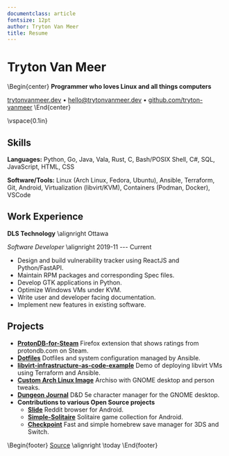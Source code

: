 ```yaml
---
documentclass: article
fontsize: 12pt
author: Tryton Van Meer
title: Resume
---
```


# Tryton Van Meer

\Begin{center}
**Programmer who loves Linux and all things computers**

[trytonvanmeer.dev](https://trytonvanmeer.dev)
• [hello@trytonvanmeer.dev](mailto:hello@trytonvanmeer.dev)
• [github.com/tryton-vanmeer](https://github.com/tryton-vanmeer)
\End{center}

\vspace{0.1in}

## Skills

**Languages:** Python, Go, Java, Vala, Rust, C, Bash/POSIX Shell, C#, SQL, JavaScript, HTML, CSS

**Software/Tools:** Linux (Arch Linux, Fedora, Ubuntu), Ansible, Terraform, Git, Android, Virtualization (libvirt/KVM), Containers (Podman, Docker), VSCode

## Work Experience

**DLS Technology** \alignright Ottawa

*Software Developer* \alignright 2019-11 --- Current

+ Design and build vulnerability tracker using ReactJS and Python/FastAPI.
+ Maintain RPM packages and corresponding Spec files.
+ Develop GTK applications in Python.
+ Optimize Windows VMs under KVM.
+ Write user and developer facing documentation.
+ Implement new features in existing software.

## Projects

+ **[ProtonDB-for-Steam](https://github.com/tryton-vanmeer/ProtonDB-for-Steam)** Firefox extension that shows ratings from protondb.com on Steam.
+ **[Dotfiles](https://github.com/tryton-vanmeer/dotfiles)** Dotfiles and system configuration managed by Ansible.
+ **[libvirt-infrastructure-as-code-example](https://github.com/tryton-vanmeer/libvirt-infrastructure-as-code-example)** Demo of deploying libvirt VMs using Terraform and Ansible.
+ **[Custom Arch Linux Image](https://github.com/tryton-vanmeer/archlinux)** Archiso with GNOME desktop and person tweaks.
+ **[Dungeon Journal](https://github.com/tryton-vanmeer/DungeonJournal)** D&D 5e character manager for the GNOME desktop.
+ **Contributions to various Open Source projects**
    + **[Slide](https://github.com/ccrama/Slide)** Reddit browser for Android.
    + **[Simple-Solitaire](https://github.com/TobiasBielefeld/Simple-Solitaire)** Solitaire game collection for Android.
    + **[Checkpoint](https://github.com/FlagBrew/Checkpoint)** Fast and simple homebrew save manager for 3DS and Switch.

\Begin{footer}
[Source](https://github.com/tryton-vanmeer/Resume) \alignright \today
\End{footer}
